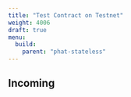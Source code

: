 ```yaml
---
title: "Test Contract on Testnet"
weight: 4006
draft: true
menu:
  build:
    parent: "phat-stateless"
---
```


## Incoming
